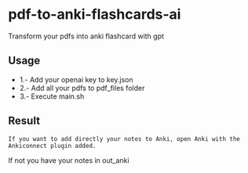 # pdf-to-anki-flashcards-ai
Transform your pdfs into anki flashcard with gpt

## Usage
- 1.- Add your openai key to key.json
- 2.- Add all your pdfs to pdf_files folder
- 3.- Execute main.sh

## Result
    If you want to add directly your notes to Anki, open Anki with the Ankiconnect plugin added.
If not you have your notes in out_anki
